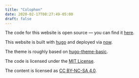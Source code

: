 ```yaml
---
title: "Colophon"
date: 2020-02-17T08:27:49-05:00
draft: false
---
```

The code for this website is open source — you can find it [here](https://github.com/svanburen/blog).

This website is built with [hugo](https://github.com/gohugoio/hugo) and deployed via [now](https://zeit.co/home).

The theme is roughly based on [hugo-theme-basic](https://themes.gohugo.io/hugo-theme-basic/).

The code is licensed under the [MIT License](https://github.com/svanburen/blog/blob/master/LICENSE).

The content is licensed as [CC BY-NC-SA 4.0](https://creativecommons.org/licenses/by-nc-sa/4.0/).
